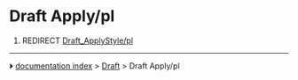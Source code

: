 # Draft Apply/pl
1.  REDIRECT [Draft_ApplyStyle/pl](Draft_ApplyStyle/pl.md)



---
⏵ [documentation index](../README.md) > [Draft](Draft_Workbench.md) > Draft Apply/pl
